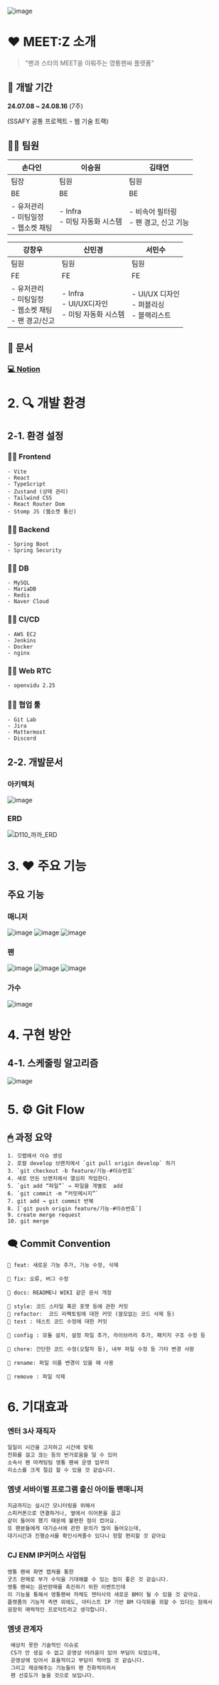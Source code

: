 ![image](/docs/main.jpg)
# ❤ MEET:Z 소개
> "팬과 스타의 MEET을 이뤄주는 영통팬싸 플랫폼"

## 📅 개발 기간
**24.07.08 ~ 24.08.16** (7주)

(SSAFY 공통 프로젝트 - 웹 기술 트랙)

## 👨‍💻 팀원

| 손다인 | 이승원 | 김태연 |
| -------- | -------- | -------- | 
| 팀장 | 팀원 | 팀원 |
| BE | BE | BE | FE | FE | FE |
| - 유저관리<br>- 미팅일정<br>- 웹소켓 채팅<br> | - Infra<br>- 미팅 자동화 시스템   | - 비속어 필터링<br>- 팬 경고, 신고 기능 |

| 강창우 | 신민경 | 서민수 |
| -------- | -------- | -------- |
| 팀원 | 팀원 | 팀원 |
|  FE | FE | FE |
|- 유저관리<br>- 미팅일정<br>- 웹소켓 채팅<br>- 팬 경고/신고<br> |- Infra<br> - UI/UX디자인<br> - 미팅 자동화 시스템<br>  | - UI/UX 디자인<br>- 퍼블리싱<br>- 블랙리스트 |

## 📃 문서
  ### **[💻 Notion](https://www.notion.so/di-son/MEET-Z-1cc0d67f068149d78a452fa593e4b4b5)**

# 2. 🔍 개발 환경

## 2-1. 환경 설정

  ### 👨‍💻 **Frontend**
  
    - Vite
    - React
    - TypeScript
    - Zustand (상태 관리)
    - Tailwind CSS
    - React Router Dom
    - Stomp JS (웹소켓 통신)

  ### 👨‍💻 **Backend**

    - Spring Boot
    - Spring Security

  ### 👨‍💻 **DB**

    - MySQL
    - MariaDB
    - Redis
    - Naver Cloud

  ### 👨‍💻 **CI/CD**
  
    - AWS EC2
    - Jenkins
    - Docker
    - nginx
    
  ### 👨‍💻 **Web RTC**

    - openvidu 2.25

  ### 👨‍💻 **협업 툴**

    - Git Lab
    - Jira
    - Mattermost
    - Discord

## 2-2. 개발문서
  ### **아키텍처**
  ![image](/meetz-back/meetz/src/main/resources/Architecture.png)

  ### **ERD**
  ![D110_까까_ERD](/meetz-back/meetz/src/main/resources/ERD-image.png)


# 3. ❤ 주요 기능

## 주요 기능
  ### **매니저**
![image](/docs/manager_1.gif)
![image](/docs/manager_2.gif)
![image](/docs/manager_3.gif)
  ### **팬**
![image](/docs/fan_1.gif)
![image](/docs/fan_2.gif)
![image](/docs/fan_3.gif)
  ### **가수**
![image](/docs/star_1.gif)
# 4. 구현 방안
## 4-1. 스케줄링 알고리즘
![image](/docs/algorithm.gif)

# 5. ⚙ Git Flow
## 🖱 과정 요약

    1. 깃랩에서 이슈 생성
    2. 로컬 develop 브랜치에서 `git pull origin develop` 하기
    3. `git checkout -b feature/기능-#이슈번호`
    4. 새로 만든 브랜치에서 열심히 작업한다.
    5. `git add “파일”` → 파일을 개별로  add 
    6. `git commit -m “커밋메시지”`
    7. git add → git commit 반복
    8. [`git push origin feature/기능-#이슈번호`]
    9. create merge request
    10. git merge

## 🗨 Commit Convention

    📌 feat: 새로운 기능 추가, 기능 수정, 삭제
    
    📌 fix: 오류, 버그 수정
    
    📌 docs: README나 WIKI 같은 문서 개정
    
    📌 style: 코드 스타일 혹은 포맷 등에 관한 커밋
    📌 refactor:  코드 리팩토링에 대한 커밋 (쓸모없는 코드 삭제 등)
    📌 test : 테스트 코드 수정에 대한 커밋
    
    📌 config : 모듈 설치, 설정 파일 추가, 라이브러리 추가, 패키지 구조 수정 등
    
    📌 chore: 간단한 코드 수정(오탈자 등), 내부 파일 수정 등 기타 변경 사항
    
    📌 rename: 파일 이름 변경이 있을 때 사용
    
    📌 remove : 파일 삭제
# 6. 기대효과
  ### **엔터 3사 재직자**
    일일이 시간을 고지하고 시간에 맞춰 
    전화를 걸고 끊는 등의 번거로움을 덜 수 있어 
    소속사 팬 마케팅팀 영통 팬싸 운영 업무의 
    리소스를 크게 절감 할 수 있을 것 같습니다. 
  ### **엠넷 서바이벌 프로그램 출신 아이돌 팬매니저**
    지금까지는 실시간 모니터링을 위해서
    스피커폰으로 연결하거나, 옆에서 이어폰을 꼽고 
    같이 들어야 했기 때문에 불편한 점이 컸어요.
    또 팬분들에게 대기순서에 관한 문의가 많이 들어오는데,
    대기시간과 진행순서를 확인시켜줄수 있다니 정말 편리할 것 같아요
  ### **CJ ENM IP커머스 사업팀**
    영통 팬싸 화면 캡쳐를 통한 
    굿즈 판매로 부가 수익을 기대해볼 수 있는 점이 좋은 것 같습니다. 
    영통 팬싸는 음반판매를 촉진하기 위한 이벤트인데
    이 기능을 통해서 영통팬싸 자체도 엔터사의 새로운 BM이 될 수 있을 것 같아요.
    플랫폼의 기능적 측면 외에도, 아티스트 IP 기반 BM 다각화를 꾀할 수 있다는 점에서 
    굉장히 매력적인 프로덕트라고 생각합니다. 
 ### **엠넷 관계자**
     예상치 못한 기술적인 이슈로
     CS가 안 생길 수 없고 운영상 어려움이 있어 부담이 되었는데, 
     운영상에 있어서 효율적이고 부담이 적어질 것 같습니다. 
     그리고 제공해주는 기능들이 팬 친화적이라서 
     팬 선호도가 높을 것으로 보입니다. 
